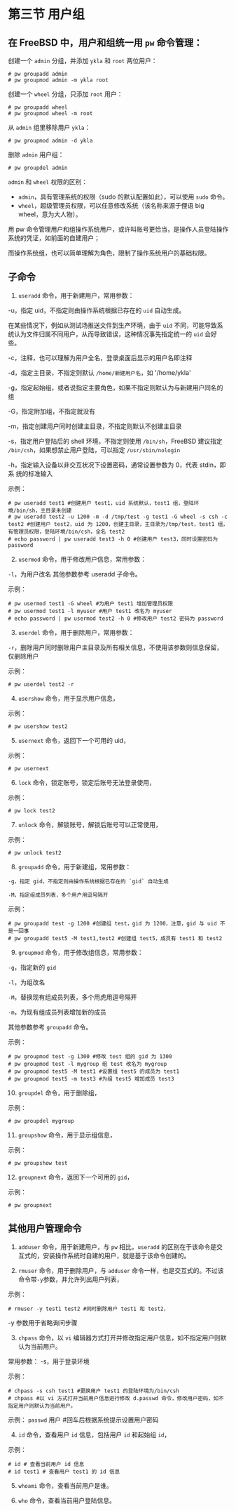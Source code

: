 # 第三节 用户组

## 在 FreeBSD 中，用户和组统一用 `pw` 命令管理：

创建一个 `admin` 分组，并添加 `ykla` 和 `root` 两位用户：

```
# pw groupadd admin
# pw groupmod admin -m ykla root
```

创建一个 `wheel` 分组，只添加 `root` 用户：

```
# pw groupadd wheel
# pw groupmod wheel -m root
```

从 `admin` 组里移除用户 `ykla`：

```
# pw groupmod admin -d ykla
```

删除 `admin` 用户组：

```
# pw groupdel admin
```

`admin` 和 `wheel` 权限的区别：

- `admin`，具有管理系统的权限（sudo 的默认配置如此），可以使用 `sudo` 命令。
- `wheel`，超级管理员权限，可以任意修改系统（该名称来源于俚语 big wheel，意为大人物）。

用 pw 命令管理用户和组操作系统用户，或许叫账号更恰当，是操作人员登陆操作系统的凭证，如前面的自建用户；

而操作系统组，也可以简单理解为角色，限制了操作系统用户的基础权限。


## 子命令
1. `useradd` 命令，用于新建用户，常用参数： 


-u，指定 uid，不指定则由操作系统根据已存在的 `uid` 自动生成。

在某些情况下，例如从测试场推送文件到生产环境，由于 `uid` 不同，可能导致系统认为文件归属不同用户，从而导致错误，这种情况事先指定统一的 `uid` 会好些。

-c，注释，也可以理解为用户全名，登录桌面后显示的用户名即注释

-d，指定主目录，不指定则默认 `/home/新建用户名`，如 '/home/ykla'

-g，指定起始组，或者说指定主要角色，如果不指定则默认为与新建用户同名的组

-G，指定附加组，不指定就没有

-m，指定创建用户同时创建主目录，不指定则默认不创建主目录

-s，指定用户登陆后的 shell 环境，不指定则使用 `/bin/sh`，FreeBSD 建议指定  `/bin/csh`，如果想禁止用户登陆，可以指定 `/usr/sbin/nologin`

-h，指定输入设备以非交互状况下设置密码，通常设置参数为 0，代表 stdin，即系 统的标准输入


示例：

```
# pw useradd test1 #创建用户 test1，uid 系统默认，test1 组，登陆环境/bin/sh，主目录未创建
# pw useradd test2 -u 1200 -m -d /tmp/test -g test1 -G wheel -s csh -c test2 #创建用户 test2，uid 为 1200，创建主目录，主目录为/tmp/test，test1 组，有管理员权限，登陆环境/bin/csh，全名 test2 
# echo password | pw useradd test3 -h 0 #创建用户 test3，同时设置密码为 password 
```

2. `usermod` 命令，用于修改用户信息，常用参数：

`-l`，为用户改名 其他参数参考 useradd 子命令。

示例：

```
# pw usermod test1 -G wheel #为用户 test1 增加管理员权限 
# pw usermod test1 -l myuser #用户 test1 改名为 myuser 
# echo password | pw usermod test2 -h 0 #修改用户 test2 密码为 password 
```

3. `userdel` 命令，用于删除用户，常用参数：

`-r`，删除用户同时删除用户主目录及所有相关信息，不使用该参数则信息保留，仅删除用户

示例：

```
# pw userdel test2 -r 
```

4. `usershow` 命令，用于显示用户信息，

示例：

```
# pw usershow test2 
```

5. `usernext` 命令，返回下一个可用的 uid，

示例：

```
# pw usernext 
```

6. `lock` 命令，锁定账号，锁定后账号无法登录使用，

示例：

```
# pw lock test2 
```

7. `unlock` 命令，解锁账号，解锁后账号可以正常使用，

示例：

```
# pw unlock test2 
```

8. `groupadd` 命令，用于新建组，常用参数：

```
-g，指定 gid，不指定则由操作系统根据已存在的 `gid` 自动生成

-M，指定组成员列表，多个用户用逗号隔开
```

示例：

```
# pw groupadd test -g 1200 #创建组 test，gid 为 1200，注意，gid 与 uid 不是一回事 
# pw groupadd test5 -M test1,test2 #创建组 test5，成员有 test1 和 test2 
```

9. `groupmod` 命令，用于修改组信息，常用参数：

`-g`，指定新的 `gid`

`-l`，为组改名

`-M`，替换现有组成员列表，多个用虎用逗号隔开

`-m`，为现有组成员列表增加新的成员

其他参数参考 `groupadd` 命令。


示例：

```
# pw groupmod test -g 1300 #修改 test 组的 gid 为 1300 
# pw groupmod test -l mygroup 组 test 改名为 mygroup 
# pw groupmod test5 -M test1 #设置组 test5 的成员为 test1 
# pw groupmod test5 -m test3 #为组 test5 增加成员 test3 
```

10. `groupdel` 命令，用于删除组，

示例：

```
# pw groupdel mygroup 
```

11. `groupshow` 命令，用于显示组信息，

示例：

```
# pw groupshow test 
```

12. `groupnext` 命令，返回下一个可用的 `gid`，

示例：

```
# pw groupnext 
```


## 其他用户管理命令

1. `adduser` 命令，用于新建用户，与 `pw` 相比，`useradd` 的区别在于该命令是交互式的，安装操作系统时自建的用户，就是基于该命令创建的。

2. `rmuser` 命令，用于删除用户，与 `adduser` 命令一样，也是交互式的。不过该命令带`-y`参数，并允许列出用户列表，

示例：

```
# rmuser -y test1 test2 #同时删除用户 test1 和 test2，
```

-y 参数用于省略询问步骤

3. `chpass` 命令，以 `vi` 编辑器方式打开并修改指定用户信息，如不指定用户则默认为当前用户。

常用参数： -s，用于登录环境

示例：

```
# chpass -s csh test1 #更换用户 test1 的登陆环境为/bin/csh 
# chpass #以 vi 方式打开当前用户信息进行修改 d.passwd 命令，修改用户密码，如不指定用户则默认为当前用户。
```

示例： `passwd` 用户 #回车后根据系统提示设置用户密码

4. `id` 命令，查看用户 `id` 信息，包括用户 `id` 和起始组 `id`，

示例：

```
# id # 查看当前用户 id 信息 
# id test1 # 查看用户 test1 的 id 信息 
```

5. `whoami` 命令，查看当前用户是谁。

6. `who` 命令，查看当前用户登陆信息。
